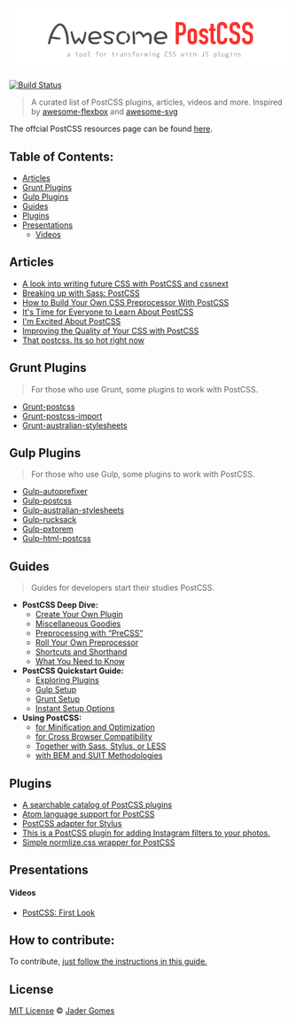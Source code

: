 [![awesome postcss](logo-awepcss.png)](https://github.com/jjaderg/awesome-postcss)

[![Build Status](https://api.travis-ci.org/jjaderg/awesome-postcss.svg?branch=master)](https://travis-ci.org/jjaderg/awesome-postcss)

> A curated list of PostCSS plugins, articles, videos and more.
  Inspired by [awesome-flexbox](https://github.com/afonsopacifer/awesome-flexbox) and [awesome-svg](https://github.com/willianjusten/awesome-svg)

The offcial PostCSS resources page can be found [here](https://github.com/postcss/postcss).


## Table of Contents:

- [Articles](#articles)
- [Grunt Plugins](#grunt-plugins)
- [Gulp Plugins](#gulp-plugins)
- [Guides](#guides)
- [Plugins](#plugins)
- [Presentations](#presentations)
  - [Videos](#videos)


## Articles

* [A look into writing future CSS with PostCSS and cssnext](https://bigbitecreative.com/a-look-into-writing-future-css-with-postcss-cssnext/)
* [Breaking up with Sass: PostCSS](https://benfrain.com/breaking-up-with-sass-postcss/)
* [How to Build Your Own CSS Preprocessor With PostCSS](http://www.sitepoint.com/build-css-preprocessor-postcss/)
* [It's Time for Everyone to Learn About PostCSS](http://davidtheclark.com/its-time-for-everyone-to-learn-about-postcss/)
* [I'm Excited About PostCSS](http://davidtheclark.com/excited-about-postcss/)
* [Improving the Quality of Your CSS with PostCSS](http://www.sitepoint.com/improving-the-quality-of-your-css-with-postcss/)
* [That postcss. Its so hot right now](https://cantina.co/that-postcss-its-so-hot-right-now/)


## Grunt Plugins
> For those who use Grunt, some plugins to work with PostCSS.

* [Grunt-postcss](https://www.npmjs.com/package/grunt-postcss)
* [Grunt-postcss-import](https://www.npmjs.com/package/grunt-postcss-import)
* [Grunt-australian-stylesheets](https://www.npmjs.com/package/grunt-australian-stylesheets)


## Gulp Plugins
> For those who use Gulp, some plugins to work with PostCSS.

* [Gulp-autoprefixer](https://www.npmjs.com/package/gulp-autoprefixer/)
* [Gulp-postcss](https://www.npmjs.com/package/gulp-postcss/)
* [Gulp-australian-stylesheets](https://www.npmjs.com/package/gulp-australian-stylesheets/)
* [Gulp-rucksack](https://www.npmjs.com/package/gulp-rucksack/)
* [Gulp-pxtorem](https://www.npmjs.com/package/gulp-pxtorem/)
* [Gulp-html-postcss](https://www.npmjs.com/package/gulp-html-postcss/)


## Guides
> Guides for developers start their studies PostCSS.

* **__PostCSS Deep Dive:__**
    * [Create Your Own Plugin](http://webdesign.tutsplus.com/tutorials/postcss-deep-dive-create-your-own-plugin--cms-24605)
    * [Miscellaneous Goodies](http://webdesign.tutsplus.com/tutorials/postcss-deep-dive-miscellaneous-goodies--cms-24603)
    * [Preprocessing with “PreCSS”](http://webdesign.tutsplus.com/tutorials/postcss-deep-dive-preprocessing-with-precss--cms-24583)
    * [Roll Your Own Preprocessor](http://webdesign.tutsplus.com/tutorials/postcss-deep-dive-roll-your-own-preprocessor--cms-24584)
    * [Shortcuts and Shorthand](http://webdesign.tutsplus.com/tutorials/postcss-deep-dive-shortcuts-and-shorthand--cms-24602)
    * [What You Need to Know](http://webdesign.tutsplus.com/tutorials/postcss-deep-dive-what-you-need-to-know--cms-24535)
* **__PostCSS Quickstart Guide:__**
    * [Exploring Plugins](http://webdesign.tutsplus.com/tutorials/postcss-quickstart-guide-exploring-plugins--cms-24566)
    * [Gulp Setup](http://webdesign.tutsplus.com/tutorials/postcss-quickstart-guide-gulp-setup--cms-24543)
    * [Grunt Setup](http://webdesign.tutsplus.com/tutorials/postcss-quickstart-guide-grunt-setup--cms-24545)
    * [Instant Setup Options](http://webdesign.tutsplus.com/tutorials/postcss-quickstart-guide-instant-setup-options--cms-24536)
* **__Using PostCSS:__**    
    * [for Minification and Optimization](http://webdesign.tutsplus.com/tutorials/using-postcss-for-minification-and-optimization--cms-24568)
    * [for Cross Browser Compatibility](http://webdesign.tutsplus.com/tutorials/using-postcss-for-cross-browser-compatibility--cms-24567)
    * [Together with Sass, Stylus, or LESS](http://webdesign.tutsplus.com/tutorials/using-postcss-together-with-sass-stylus-or-less--cms-24591)
    * [with BEM and SUIT Methodologies](http://webdesign.tutsplus.com/tutorials/using-postcss-with-bem-and-suit-methodologies--cms-24592)


## Plugins
* [A searchable catalog of PostCSS plugins](http://postcss.parts/)
* [Atom language support for PostCSS](https://github.com/azat-io/atom-language-postcss)
* [PostCSS adapter for Stylus](https://github.com/seaneking/poststylus)
* [This is a PostCSS plugin for adding Instagram filters to your photos.](https://github.com/azat-io/postcss-instagram)
* [Simple normlize.css wrapper for PostCSS](https://github.com/seaneking/postcss-normalize)


## Presentations

#### Videos
* [PostCSS: First Look](https://www.lynda.com/CSS-tutorials/PostCSS-First-Look/442850-2.html)



## How to contribute:

To contribute, [just follow the instructions in this guide.](https://github.com/jjaderg/awesome-postcss/blob/master/contributing.md)

## License
[MIT License](https://github.com/jjaderg/awesome-postcss/blob/master/license.md) © [Jader Gomes](https://github.com/jjaderg)
